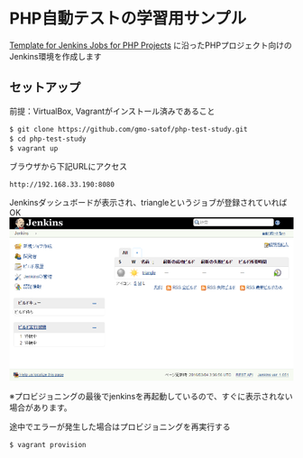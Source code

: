 # PHP自動テストの学習用サンプル

[Template for Jenkins Jobs for PHP Projects][jenkins-php]
に沿ったPHPプロジェクト向けのJenkins環境を作成します

## セットアップ
前提：VirtualBox, Vagrantがインストール済みであること
```sh
$ git clone https://github.com/gmo-satof/php-test-study.git
$ cd php-test-study
$ vagrant up
```

ブラウザから下記URLにアクセス
```
http://192.168.33.190:8080
```

Jenkinsダッシュボードが表示され、triangleというジョブが登録されていればOK
![jenkins_screen.png](jenkins_screen.png)

※プロビジョニングの最後でjenkinsを再起動しているので、すぐに表示されない場合があります。

途中でエラーが発生した場合はプロビジョニングを再実行する
```sh
$ vagrant provision
```

[jenkins-php]: <http://jenkins-php.org/>
